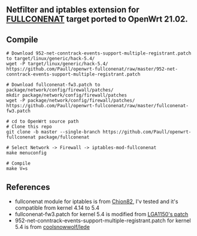 ## Netfilter and iptables extension for [FULLCONENAT](https://github.com/Chion82/netfilter-full-cone-nat) target ported to OpenWrt 21.02.

Compile
---
```
# Download 952-net-conntrack-events-support-multiple-registrant.patch to target/linux/generic/hack-5.4/
wget -P target/linux/generic/hack-5.4/ https://github.com/Paull/openwrt-fullconenat/raw/master/952-net-conntrack-events-support-multiple-registrant.patch

# Download fullconenat-fw3.patch to package/network/config/firewall/patches/
mkdir package/network/config/firewall/patches
wget -P package/network/config/firewall/patches/ https://github.com/Paull/openwrt-fullconenat/raw/master/fullconenat-fw3.patch

# cd to OpenWrt source path
# Clone this repo
git clone -b master --single-branch https://github.com/Paull/openwrt-fullconenat package/fullconenat

# Select Network -> Firewall -> iptables-mod-fullconenat
make menuconfig

# Compile
make V=s
```

References
---
- fullconenat module for iptables is from [Chion82](https://github.com/Chion82/netfilter-full-cone-nat), I'v tested and it's compatible from kernel 4.14 to 5.4
- fullconenat-fw3.patch for kernel 5.4 is modified from [LGA1150's patch](https://github.com/LGA1150/fullconenat-fw3-patch)
- 952-net-conntrack-events-support-multiple-registrant.patch for kernel 5.4 is from [coolsnowwolf/lede](https://github.com/coolsnowwolf/lede/blob/master/target/linux/generic/hack-5.4/952-net-conntrack-events-support-multiple-registrant.patch)
